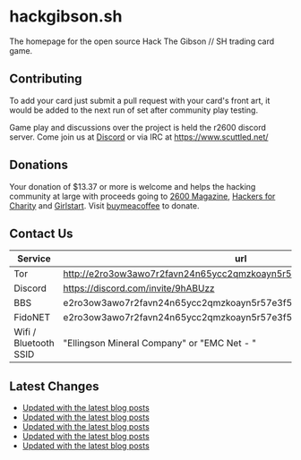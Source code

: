 # hackgibson.sh
The homepage for the open source Hack The Gibson // SH trading card game.


## Contributing

To add your card just submit a pull request with your card's front art, it would be added to the next run of set after community play testing.

Game play and discussions over the project is held the r2600 discord server. Come join us at [Discord](https://discord.com/invite/9hABUzz) or via IRC at https://www.scuttled.net/


## Donations

Your donation of $13.37 or more is welcome and helps the hacking community at large with proceeds going to [2600 Magazine](https://2600.com/), [Hackers for Charity](https://hackersforcharity.org) and [Girlstart](https://girlstart.org).  Visit [buymeacoffee](https://www.buymeacoffee.com/hackgibson.sh) to donate.


## Contact Us

Service | url
-|-
Tor | http://e2ro3ow3awo7r2favn24n65ycc2qmzkoayn5r57e3f56nvjwdcgg32ad.onion
Discord | https://discord.com/invite/9hABUzz
BBS | e2ro3ow3awo7r2favn24n65ycc2qmzkoayn5r57e3f56nvjwdcgg32ad.onion:23
FidoNET | e2ro3ow3awo7r2favn24n65ycc2qmzkoayn5r57e3f56nvjwdcgg32ad.onion:24554
Wifi / Bluetooth SSID | "Ellingson Mineral Company" or "EMC Net - <fidonet address>"

## Latest Changes
<!-- BLOG-POST-LIST:START -->
- [Updated with the latest blog posts](https://github.com/DFW2600/hackgibson.sh/commit/6ecdc07e53e0153e8fd04d4dace4c2da939186f2)
- [Updated with the latest blog posts](https://github.com/DFW2600/hackgibson.sh/commit/b2bd036a2aaf6e6c0975c2202e1132560862820a)
- [Updated with the latest blog posts](https://github.com/DFW2600/hackgibson.sh/commit/3595e816c2dcd258b050a4cd12b84895bec386b1)
- [Updated with the latest blog posts](https://github.com/DFW2600/hackgibson.sh/commit/21ecc3828a30c0d814a7c3c61b4b7038acdc5902)
- [Updated with the latest blog posts](https://github.com/DFW2600/hackgibson.sh/commit/ef3068d6659f04068b86812fb99003ec93cc1bd4)
<!-- BLOG-POST-LIST:END -->
